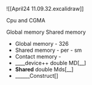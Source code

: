 ![[April24 11.09.32.excalidraw]]

Cpu and CGMA

Global memory 
Shared memory

- Global memory - 326
- Shared memory - per - sm
- Contact memory - 
- ____device++ double MD[__]
- __Shared__ double Mds[__]
- ______Construct[]